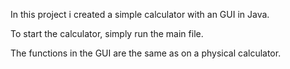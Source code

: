 In this project i created a simple calculator with an GUI in Java.

To start the calculator, simply run the main file.

The functions in the GUI are the same as on a physical calculator.

